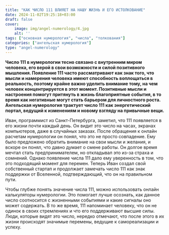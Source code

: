 ```yaml
---
title: "КАК ЧИСЛО 111 ВЛИЯЕТ НА НАШУ ЖИЗНЬ И ЕГО ИСТОЛКОВАНИЕ"
date: 2024-11-02T19:25:18+03:00
draft: false
cover:
    image: img/angel-numerology/4.jpg
    alt: ''
tags: ["основная нумерология", "числа", "толкования"]
categories: ["ангельская нумерология"]
type: "angel-numerology"
---
```


**Число 111 в нумерологии тесно связано с внутренним миром человека, его верой в свои возможности и силой позитивного мышления. Появление 111 часто рассматривают как знак того, что мысли и намерения человека имеют способность воплощаться в реальность, поэтому крайне важно уделить внимание тому, на чем человек концентрируется в этот момент. Позитивные мысли и настроения помогут притянуть в жизнь благоприятные события, в то время как негативные могут стать барьером для личностного роста. Ангельская нумерология трактует число 111 как энергетический портал, ведущий к изменениям и новому взгляду на привычные вещи.**

Иван, программист из Санкт-Петербурга, заметил, что 111 появляется в его жизни почти каждый день. Он видит это число на часах, экранах компьютеров, даже в случайных заказах. После обращения к онлайн расчетам нумерологии он понял, что это не просто совпадение. Ему было предложено обратить внимание на свои мысли и желания, и вскоре он понял, что давно думает о смене работы. Он долгое время мечтал стать предпринимателем, но откладывал это из-за страха и сомнений. Однако появление числа 111 дало ему уверенность в том, что это подходящий момент для перемен. Теперь Иван создал свой собственный стартап и продолжает замечать число 111 как знак поддержки от Вселенной, подтверждающий, что он на правильном пути.

Чтобы глубже понять значение числа 111, можно использовать онлайн калькуляторы нумерологии. Это помогает лучше осознать, как данное число соотносится с жизненными событиями и какие сигналы оно может содержать. В то же время, 111 напоминает человеку, что он не одинок в своих стремлениях и что его поддерживают высшие силы. Люди, которые видят это число, нередко отмечают, что после этого в их жизни происходят значимые перемены, ведущие к самореализации и успеху.
